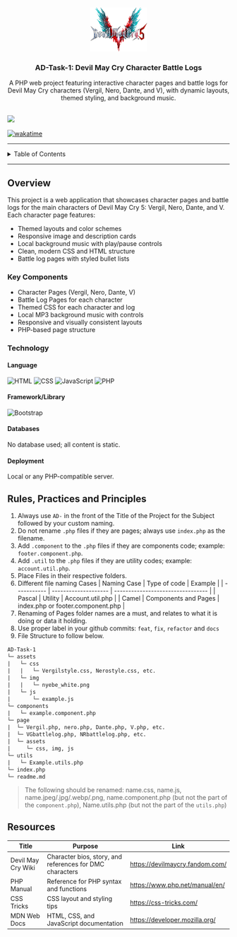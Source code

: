 <a name="readme-top"></a>

<br/>

<div align="center">
  <a href="https://github.com/zyx-0314/">
    <img src="./assets/img/DMC5logo.png" alt="Nyebe" width="130" height="100">
  </a>
  <h3 align="center">AD-Task-1: Devil May Cry Character Battle Logs</h3>
</div>

<div align="center">
  A PHP web project featuring interactive character pages and battle logs for Devil May Cry characters (Vergil, Nero, Dante, and V), with dynamic layouts, themed styling, and background music.
</div>

<br />

![](https://visit-counter.vercel.app/counter.png?page=Aiden017/AD-Task-1)

[![wakatime](https://wakatime.com/badge/user/144d2c3f-82f0-440d-89df-023ce97ebda9/project/a7f5fd6b-285c-44b7-b1d1-1c92f3afe7b8.svg)](https://wakatime.com/badge/user/144d2c3f-82f0-440d-89df-023ce97ebda9/project/a7f5fd6b-285c-44b7-b1d1-1c92f3afe7b8)

---

<details>
  <summary>Table of Contents</summary>
  <ol>
    <li>
      <a href="#overview">Overview</a>
      <ol>
        <li><a href="#key-components">Key Components</a></li>
        <li><a href="#technology">Technology</a></li>
      </ol>
    </li>
    <li><a href="#rules-practices-and-principles">Rules, Practices and Principles</a></li>
    <li><a href="#resources">Resources</a></li>
  </ol>
</details>

---

## Overview

This project is a web application that showcases character pages and battle logs for the main characters of Devil May Cry 5: Vergil, Nero, Dante, and V. Each character page features:
- Themed layouts and color schemes
- Responsive image and description cards
- Local background music with play/pause controls
- Clean, modern CSS and HTML structure
- Battle log pages with styled bullet lists

### Key Components

- Character Pages (Vergil, Nero, Dante, V)
- Battle Log Pages for each character
- Themed CSS for each character and log
- Local MP3 background music with controls
- Responsive and visually consistent layouts
- PHP-based page structure

### Technology

#### Language
![HTML](https://img.shields.io/badge/HTML-E34F26?style=for-the-badge&logo=html5&logoColor=white)
![CSS](https://img.shields.io/badge/CSS-1572B6?style=for-the-badge&logo=css3&logoColor=white)
![JavaScript](https://img.shields.io/badge/JavaScript-F7DF1E?style=for-the-badge&logo=javascript&logoColor=white)
![PHP](https://img.shields.io/badge/PHP-777BB4?style=for-the-badge&logo=php&logoColor=white)

#### Framework/Library
![Bootstrap](https://img.shields.io/badge/Bootstrap-7952B3?style=for-the-badge&logo=bootstrap&logoColor=white)

#### Databases
No database used; all content is static.

#### Deployment
Local or any PHP-compatible server.

## Rules, Practices and Principles

1. Always use `AD-` in the front of the Title of the Project for the Subject followed by your custom naming.
2. Do not rename `.php` files if they are pages; always use `index.php` as the filename.
3. Add `.component` to the `.php` files if they are components code; example: `footer.component.php`.
4. Add `.util` to the `.php` files if they are utility codes; example: `account.util.php`.
5. Place Files in their respective folders.
6. Different file naming Cases
   | Naming Case | Type of code         | Example                           |
   | ----------- | -------------------- | --------------------------------- |
   | Pascal      | Utility              | Account.util.php                  |
   | Camel       | Components and Pages | index.php or footer.component.php |
8. Renaming of Pages folder names are a must, and relates to what it is doing or data it holding.
9. Use proper label in your github commits: `feat`, `fix`, `refactor` and `docs`
10. File Structure to follow below.

```
AD-Task-1
└─ assets
|   └─ css
|   |   └─ Vergilstyle.css, Nerostyle.css, etc.
|   └─ img
|   |   └─ nyebe_white.png
|   └─ js
|       └─ example.js
└─ components
|   └─ example.component.php
└─ page
|  └─ Vergil.php, nero.php, Dante.php, V.php, etc.
|  └─ VGbattlelog.php, NRbattlelog.php, etc.
|  └─ assets
|     └─ css, img, js
└─ utils
|   └─ Example.utils.php
└─ index.php
└─ readme.md
```
> The following should be renamed: name.css, name.js, name.jpeg/.jpg/.webp/.png, name.component.php (but not the part of the `component.php`), Name.utils.php (but not the part of the `utils.php`)

## Resources

| Title        | Purpose                                                        | Link          |
| ------------ | -------------------------------------------------------------- | ------------- |
| Devil May Cry Wiki | Character bios, story, and references for DMC characters | https://devilmaycry.fandom.com/ |
| PHP Manual   | Reference for PHP syntax and functions                         | https://www.php.net/manual/en/ |
| CSS Tricks   | CSS layout and styling tips                                    | https://css-tricks.com/ |
| MDN Web Docs | HTML, CSS, and JavaScript documentation                        | https://developer.mozilla.org/ |
